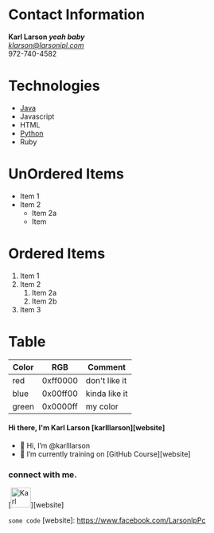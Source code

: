 # Contact Information
**Karl Larson _yeah baby_**<br/>
*klarson@larsonipl.com*<br/>
972-740-4582
# Technologies
- [Java](https://docs.oracle.com/en/java/)
- Javascript
- HTML
- [Python](https://docs.python.org/3/)
- Ruby
# UnOrdered Items
* Item 1
* Item 2
  * Item 2a
  * Item
# Ordered Items
1. Item 1
1. Item 2
   1. Item 2a
   1. Item 2b
1. Item 3
# Table
Color | RGB | Comment
------|-----|--------
red | 0xff0000 | don't like it
blue | 0x00ff00 | kinda like it
green | 0x0000ff | my color

#### Hi there, I'm Karl Larson [karlllarson][website]
- 👋 Hi, I’m @karlllarson
- 🌱 I’m currently training on [GitHub Course][website]

### connect with me.
[<img alt="Karl Larson" width="40px" src="https://user-images.githubusercontent.com/35807054/118406518-e8374d80-b641-11eb-82ac-dd6b3ceca506.jpg" />][website]
<!---
karlllarson/karlllarson is a ✨ special ✨ repository because its `README.md` (this file) appears on your GitHub profile.
You can click the Preview link to take a look at your changes.
--->
``
some code
``
[website]: https://www.facebook.com/LarsonIpPc
